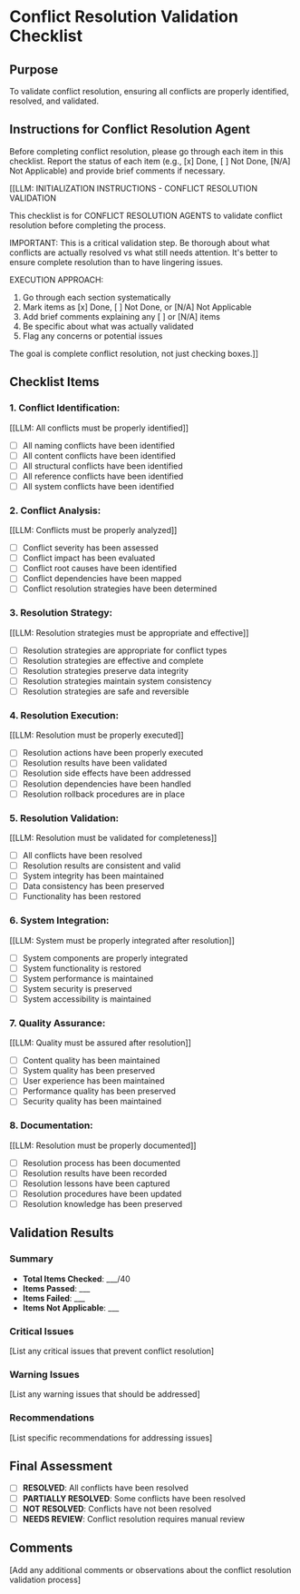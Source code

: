 

# Conflict Resolution Validation Checklist

## Purpose

To validate conflict resolution, ensuring all conflicts are properly identified, resolved, and validated.

## Instructions for Conflict Resolution Agent

Before completing conflict resolution, please go through each item in this checklist. Report the status of each item (e.g., [x] Done, [ ] Not Done, [N/A] Not Applicable) and provide brief comments if necessary.

[[LLM: INITIALIZATION INSTRUCTIONS - CONFLICT RESOLUTION VALIDATION

This checklist is for CONFLICT RESOLUTION AGENTS to validate conflict resolution before completing the process.

IMPORTANT: This is a critical validation step. Be thorough about what conflicts are actually resolved vs what still needs attention. It's better to ensure complete resolution than to have lingering issues.

EXECUTION APPROACH:

1. Go through each section systematically
2. Mark items as [x] Done, [ ] Not Done, or [N/A] Not Applicable
3. Add brief comments explaining any [ ] or [N/A] items
4. Be specific about what was actually validated
5. Flag any concerns or potential issues

The goal is complete conflict resolution, not just checking boxes.]]

## Checklist Items

### 1. **Conflict Identification:**

   [[LLM: All conflicts must be properly identified]]
   - [ ] All naming conflicts have been identified
   - [ ] All content conflicts have been identified
   - [ ] All structural conflicts have been identified
   - [ ] All reference conflicts have been identified
   - [ ] All system conflicts have been identified

### 2. **Conflict Analysis:**

   [[LLM: Conflicts must be properly analyzed]]
   - [ ] Conflict severity has been assessed
   - [ ] Conflict impact has been evaluated
   - [ ] Conflict root causes have been identified
   - [ ] Conflict dependencies have been mapped
   - [ ] Conflict resolution strategies have been determined

### 3. **Resolution Strategy:**

   [[LLM: Resolution strategies must be appropriate and effective]]
   - [ ] Resolution strategies are appropriate for conflict types
   - [ ] Resolution strategies are effective and complete
   - [ ] Resolution strategies preserve data integrity
   - [ ] Resolution strategies maintain system consistency
   - [ ] Resolution strategies are safe and reversible

### 4. **Resolution Execution:**

   [[LLM: Resolution must be properly executed]]
   - [ ] Resolution actions have been properly executed
   - [ ] Resolution results have been validated
   - [ ] Resolution side effects have been addressed
   - [ ] Resolution dependencies have been handled
   - [ ] Resolution rollback procedures are in place

### 5. **Resolution Validation:**

   [[LLM: Resolution must be validated for completeness]]
   - [ ] All conflicts have been resolved
   - [ ] Resolution results are consistent and valid
   - [ ] System integrity has been maintained
   - [ ] Data consistency has been preserved
   - [ ] Functionality has been restored

### 6. **System Integration:**

   [[LLM: System must be properly integrated after resolution]]
   - [ ] System components are properly integrated
   - [ ] System functionality is restored
   - [ ] System performance is maintained
   - [ ] System security is preserved
   - [ ] System accessibility is maintained

### 7. **Quality Assurance:**

   [[LLM: Quality must be assured after resolution]]
   - [ ] Content quality has been maintained
   - [ ] System quality has been preserved
   - [ ] User experience has been maintained
   - [ ] Performance quality has been preserved
   - [ ] Security quality has been maintained

### 8. **Documentation:**

   [[LLM: Resolution must be properly documented]]
   - [ ] Resolution process has been documented
   - [ ] Resolution results have been recorded
   - [ ] Resolution lessons have been captured
   - [ ] Resolution procedures have been updated
   - [ ] Resolution knowledge has been preserved

## Validation Results

### Summary
- **Total Items Checked**: ___/40
- **Items Passed**: ___
- **Items Failed**: ___
- **Items Not Applicable**: ___

### Critical Issues
[List any critical issues that prevent conflict resolution]

### Warning Issues
[List any warning issues that should be addressed]

### Recommendations
[List specific recommendations for addressing issues]

## Final Assessment

- [ ] **RESOLVED**: All conflicts have been resolved
- [ ] **PARTIALLY RESOLVED**: Some conflicts have been resolved
- [ ] **NOT RESOLVED**: Conflicts have not been resolved
- [ ] **NEEDS REVIEW**: Conflict resolution requires manual review

## Comments
[Add any additional comments or observations about the conflict resolution validation process]
